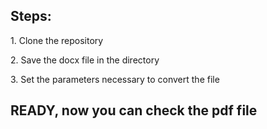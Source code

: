 <h2>Steps:</h2>
<p>1. Clone the repository</p>
<p>2. Save the docx file in the directory</p>
<p>3. Set the parameters necessary to convert the file</p>
<h2>READY, now you can check the pdf file</h2>
